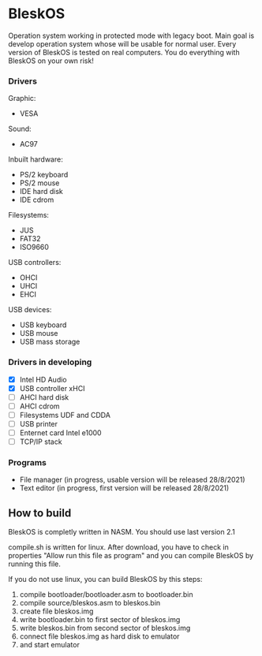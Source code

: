 # BleskOS
Operation system working in protected mode with legacy boot. Main goal is develop operation system whose will be usable for normal user. Every version of BleskOS is tested on real computers. You do everything with BleskOS on your own risk!

### Drivers
Graphic:
* VESA

Sound:
* AC97

Inbuilt hardware:
* PS/2 keyboard
* PS/2 mouse
* IDE hard disk
* IDE cdrom

Filesystems:
* JUS
* FAT32
* ISO9660

USB controllers:
* OHCI
* UHCI
* EHCI

USB devices:
* USB keyboard
* USB mouse
* USB mass storage

### Drivers in developing
- [x] Intel HD Audio
- [x] USB controller xHCI
- [ ] AHCI hard disk
- [ ] AHCI cdrom
- [ ] Filesystems UDF and CDDA
- [ ] USB printer
- [ ] Enternet card Intel e1000
- [ ] TCP/IP stack

### Programs
* File manager (in progress, usable version will be released 28/8/2021)
* Text editor (in progress, first version will be released 28/8/2021)

## How to build
BleskOS is completly written in NASM. You should use last version 2.1

compile.sh is written for linux. After download, you have to check in properties "Allow run this file as program" and you can compile BleskOS by running this file.

If you do not use linux, you can build BleskOS by this steps:
1. compile bootloader/bootloader.asm to bootloader.bin
2. compile source/bleskos.asm to bleskos.bin
3. create file bleskos.img
4. write bootloader.bin to first sector of bleskos.img
5. write bleskos.bin from second sector of bleskos.img
6. connect file bleskos.img as hard disk to emulator
7. and start emulator
